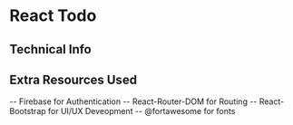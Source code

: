 # React Todo

## Technical Info

## Extra Resources Used
-- Firebase for Authentication
-- React-Router-DOM for Routing
-- React-Bootstrap for UI/UX Deveopment
-- @fortawesome for fonts
